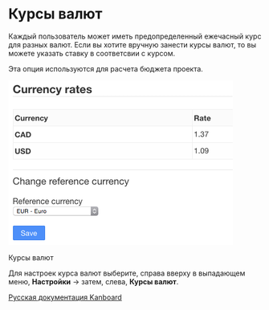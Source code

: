 Курсы валют
===========


Каждый пользователь может иметь предопределенный ежечасный курс для разных валют. Если вы хотите вручную занести курсы валют, то вы можете указать ставку в соответсвии с курсом.

Эта опция используются для расчета бюджета проекта.

![Currency Rate](../screenshots/currency-rate.png)

Курсы валют


Для настроек курса валют выберите, справа вверху в выпадающем меню, **Настройки** -\> затем, слева, **Курсы валют**.



 



 



 



 



 



 



[Русская документация Kanboard](http://kanboard.ru/doc/)

